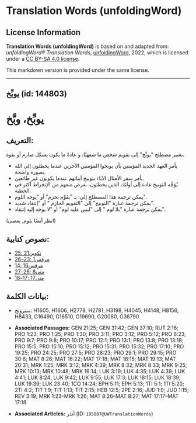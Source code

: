 # Translation Words (unfoldingWord)

## License Information

**Translation Words (unfoldingWord)** is based on and adapted from: _unfoldingWord® Translation Words_, [unfoldingWord](https://unfoldingword.org/utw), 2022, which is licensed under a [CC BY-SA 4.0 license](https://creativecommons.org/licenses/by-sa/4.0/legalcode.en).

This markdown version is provided under the same license.



--------------------------------

## يوبِّخ (id: 144803)

يوبِّخ، وبَّخ
=============

التعريف:
--------

يشير مصطلح "يوبِّخ" إلى تقويم شخص ما شفهيًا، و عادةً ما يكون بشكل صارم أو بقوة.

* يأمر العهد الجديد المؤمنين بأن يوبخوا المؤمنين الآخرين عندما يخطئون إلى الله بصورة واضحة.
* يأمر سفر الأمثال الآباء بتوبيخ أبنائهم عندما يكونون غير طائعين.
* يُوَجَّه التوبيخ عادة إلى أولئك الذين يخطئون، بغرض منعهم من الإنخراط أكثر في الخطية.
* يمكن ترجمة هذا المصطلح إلى: بـ "يقَوِّم بحزم" أو "يوجه اللوم".
* يمكن ترجمة عبارة "التوبيخ" إلى "التقويم الحازم " أو "إنتقاد شديد".
* يمكن ترجمة عبارة "بلا لوم " إلى "ليس عليه لوم" أو "لا يوجه إليه إنتقاد".

(انظر أيضًا يلوم, يعصى)

نصوص كتابية:
------------

* [تكوين21 :25](https://ref.ly/Gen21:25)
* [مرقس1 :23–26](https://ref.ly/Mark1:23-Mark1:26)
* [مرقس16 :14](https://ref.ly/Mark16:14)
* [متى8 :26–27](https://ref.ly/Matt8:26-Matt8:27)
* [متى17 :17–18](https://ref.ly/Matt17:17-Matt17:18)

بيانات الكلمة:
--------------

* سترونج: H1605, H1606, H2778, H2781, H3198, H4045, H4148, H8156, H8433, G16490, G16510, G19690, G20080, G36790

* **Associated Passages:** GEN 21:25; GEN 31:42; GEN 37:10; RUT 2:16; PRO 1:23; PRO 1:25; PRO 1:30; PRO 3:11; PRO 3:12; PRO 5:12; PRO 6:23; PRO 9:7; PRO 9:8; PRO 10:17; PRO 12:1; PRO 13:1; PRO 13:8; PRO 13:18; PRO 15:5; PRO 15:10; PRO 15:12; PRO 15:31; PRO 15:32; PRO 17:10; PRO 19:25; PRO 24:25; PRO 27:5; PRO 28:23; PRO 29:1; PRO 29:15; PRO 30:6; MAT 8:26; MAT 16:22; MAT 17:18; MAT 18:15; MAT 19:13; MAT 20:31; MRK 1:25; MRK 3:12; MRK 4:39; MRK 8:32; MRK 8:33; MRK 9:25; MRK 10:13; MRK 10:48; MRK 16:14; LUK 3:19; LUK 4:35; LUK 4:39; LUK 4:41; LUK 8:24; LUK 9:42; LUK 9:55; LUK 17:3; LUK 18:15; LUK 18:39; LUK 19:39; LUK 23:40; 1CO 14:24; EPH 5:11; EPH 5:13; 1TI 5:1; 1TI 5:20; 2TI 4:2; TIT 1:9; TIT 1:13; TIT 2:15; HEB 12:5; 2PE 2:16; JUD 1:9; JUD 1:15; REV 3:19; MRK 1:23–MRK 1:26; MAT 8:26–MAT 8:27; MAT 17:17–MAT 17:18
* **Associated Articles:** أنذر (ID: `195887@UWTranslationWords`)


